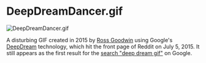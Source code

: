 # DeepDreamDancer.gif

![DeepDreamDancer.gif](./DeepDreamDancer.gif)

A disturbing GIF created in 2015 by [Ross Goodwin](https://rossgoodwin.com) using Google's [DeepDream](https://en.wikipedia.org/wiki/DeepDream) technology, which hit the front page of Reddit on July 5, 2015. It still appears as the first result for the [search "deep dream gif"](https://www.google.com/search?q=deep+dream+gif) on Google.
